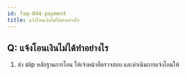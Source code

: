 ```yaml
---
id: faq-044-payment
title: แจ้งโอนเงินไม่ได้ทำอย่างไร
---
```


## Q: แจ้งโอนเงินไม่ได้ทำอย่างไร

1. ส่ง slip หลักฐานการโอน ให้เจ้าหน้าที่ตรวจสอบ และดำเนินการแจ้งโอนให้
